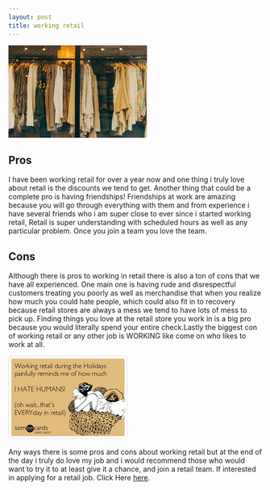 ```yaml
---
layout: post
title: working retail
---
```


![retail](/images/retail.jpeg)

## Pros

I have been working retail for over a year now and one thing i truly love about retail is the discounts we tend to get. Another thing that could be a complete pro is having friendships! Friendships at work are amazing because you will go through everything with them and from experience i have several friends who i am super close to ever since i started working retail, Retail is super understanding with scheduled hours as well as any particular problem. Once you join a team you love the team.
## Cons

Although there is pros to working in retail there is also a ton of cons that we have all experienced. One main one is having rude and disrespectful customers treating you poorly as well as merchandise that when you realize how much you could hate people, which could also fit in to recovery because retail stores are always a mess we tend to have lots of mess to pick up. Finding things you love at the retail store you work in is a big pro because you would literally spend your entire check.Lastly the biggest con of working retail or any other job is WORKING like come on who likes to work at all.

![h8it](/images/h8it.jpg)


Any ways there is some pros and cons about working retail but at the end of the day i truly do love my job and i would recommend those who would want to try it to at least give it a chance, and join a retail team.
If interested in applying for a retail job. Click Here
[here](https://www.indeed.com/q-Retail-l-Denver,-CO-jobs.html).

